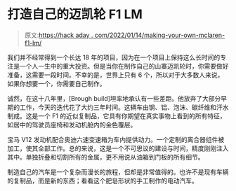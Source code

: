# 打造自己的迈凯轮 F1 LM

> 原文:[https://hack aday . com/2022/01/14/making-your-own-mclaren-f1-lm/](https://hackaday.com/2022/01/14/making-your-own-mclaren-f1-lm/)

我们并不经常得到一个长达 18 年的项目，因为在一个项目上保持这么长时间的专注是一个人一生中的重大投资。但是当你在制作自己的山寨迈凯轮时，你需要做好准备，这需要一段时间。不幸的是，世界上只有 6 个，所以对于大多数人来说，如果你想要一个，你需要自己制作。

诚然，在这十八年里，[Brough build]坦率地承认有一些差距。他放弃了大部分早期的工作，今天的迭代花了大约三年时间。这辆车由钢、铝、泡沫、碳纤维和汗水制成。这是一个 F1 的近似复制品，它具有你期望在真实事物上看到的所有特征，如居中的驾驶员座椅和发动机舱内的金色覆层。

宝马 V12 发动机配合奥迪六速变速箱为车内提供动力。一个定制的离合器组件被加工，使其全部工作。总的来说，这是一个不可思议的建设与时间，精度刚刚注入其中。单独折叠和切割所有的金属，更不用说从油箱到门板的所有细节。

制造自己的汽车是一个复杂而漫长的旅程，但却是非常值得的。也许不是现有车辆的复制品，而是新的东西；看看这个肥皂形状的手工制作的电动汽车。